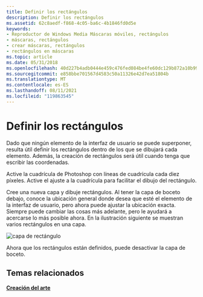 ```yaml
---
title: Definir los rectángulos
description: Definir los rectángulos
ms.assetid: 62c8aedf-f868-4c05-ba6c-4b1846fd0d5e
keywords:
- Reproductor de Windows Media Máscaras móviles, rectángulos
- máscaras, rectángulos
- crear máscaras, rectángulos
- rectángulos en máscaras
ms.topic: article
ms.date: 05/31/2018
ms.openlocfilehash: 40d227b4adb0444e459c476fed084be4fe60dc129b872a10b99dffac22c9cc6e
ms.sourcegitcommit: e858bbe701567d4583c50a11326e42d7ea51804b
ms.translationtype: MT
ms.contentlocale: es-ES
ms.lasthandoff: 08/11/2021
ms.locfileid: "119863545"
---
```

# <a name="define-the-rectangles"></a>Definir los rectángulos

Dado que ningún elemento de la interfaz de usuario se puede superponer, resulta útil definir los rectángulos dentro de los que se dibujará cada elemento. Además, la creación de rectángulos será útil cuando tenga que escribir las coordenadas.

Active la cuadrícula de Photoshop con líneas de cuadrícula cada diez píxeles. Active el ajuste a la cuadrícula para facilitar el dibujo del rectángulo.

Cree una nueva capa y dibuje rectángulos. Al tener la capa de boceto debajo, conoce la ubicación general donde desea que esté el elemento de la interfaz de usuario, pero ahora puede ajustar la ubicación exacta. Siempre puede cambiar las cosas más adelante, pero le ayudará a acercarse lo más posible ahora. En la ilustración siguiente se muestran varios rectángulos en una capa.

![capa de rectángulo](images/ceswmrek.png)

Ahora que los rectángulos están definidos, puede desactivar la capa de boceto.

## <a name="related-topics"></a>Temas relacionados

<dl> <dt>

[**Creación del arte**](creating-the-art.md)
</dt> </dl>

 

 




